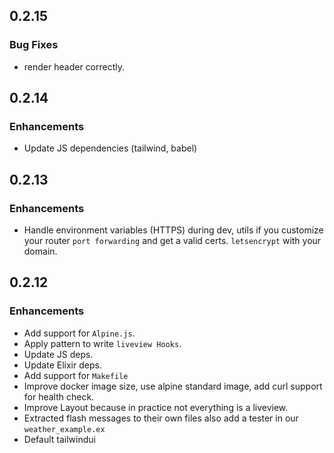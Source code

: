 ## 0.2.15

### Bug Fixes

- render header correctly.

## 0.2.14

### Enhancements

- Update JS dependencies (tailwind, babel)

## 0.2.13

### Enhancements

- Handle environment variables (HTTPS) during dev, utils if you customize your router `port forwarding` and get a valid certs. `letsencrypt` with your domain.


## 0.2.12

### Enhancements

- Add support for `Alpine.js`.
- Apply pattern to write `liveview Hooks`.
- Update JS deps.
- Update Elixir deps.
- Add support for `Makefile`
- Improve docker image size, use alpine standard image, add curl support for health check.
- Improve Layout because in practice not everything is a liveview.
- Extracted flash messages to their own files also add a tester in our `weather_example.ex`
- Default tailwindui
